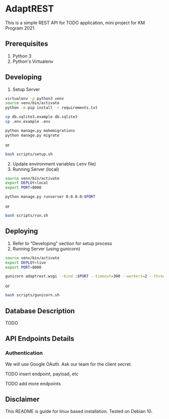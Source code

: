 # AdaptREST

This is a simple REST API for TODO application, mini project for KM Program 2021.

## Prerequisites
1. Python 3
2. Python's Virtualenv

## Developing
1. Setup Server
```bash
virtualenv -p python3 venv
source venv/bin/activate
python -m pip install -r requirements.txt

cp db.sqlite3.example db.sqlite3
cp .env.example .env

python manage.py makemigrations
python manage.py migrate
```
or
```bash
bash scripts/setup.sh
```
2. Update environment variables (.env file)
3. Running Server (local)
```bash
source venv/bin/activate
export DEPLOY=local
export PORT=8000

python manage.py runserver 0.0.0.0:$PORT
```
or
```bash
bash scripts/run.sh
```

## Deploying
1. Refer to "Developing" section for setup process
2. Running Server (using gunicorn)
```bash
source venv/bin/activate
export DEPLOY=live
export PORT=8000

gunicorn adaptrest.wsgi --bind :$PORT --timeout=300 --workers=2 --threads=8 --keep-alive=60
```
or
```bash
bash scripts/gunicorn.sh
```

## Database Description
TODO

## API Endpoints Details
### Authentication
We will use Google OAuth. Ask our team for the client secret.

TODO insert endpoint, payload, etc

TODO add more endpoints


## Disclaimer
This README is guide for linux based installation. Tested on Debian 10.
